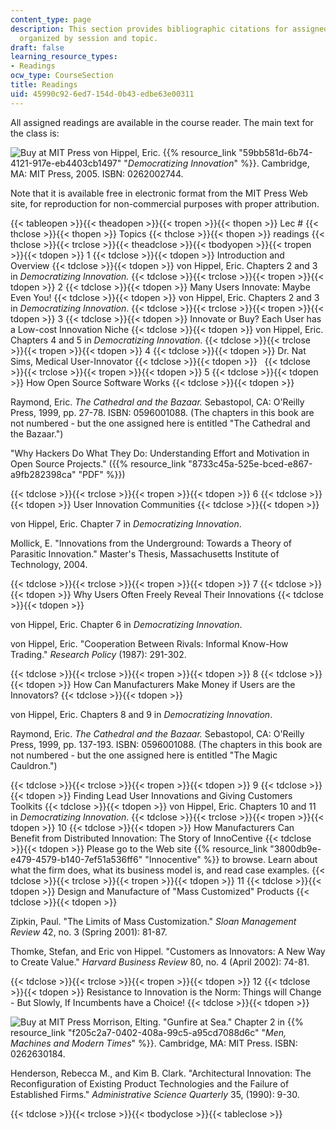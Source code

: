 ```yaml
---
content_type: page
description: This section provides bibliographic citations for assigned readings,
  organized by session and topic.
draft: false
learning_resource_types:
- Readings
ocw_type: CourseSection
title: Readings
uid: 45990c92-6ed7-154d-0b43-edbe63e00311
---
```

All assigned readings are available in the course reader. The main text for the class is:

![Buy at MIT Press](/images/mp_logo.gif) von Hippel, Eric. {{% resource_link "59bb581d-6b74-4121-917e-eb4403cb1497" "*Democratizing Innovation*" %}}. Cambridge, MA: MIT Press, 2005. ISBN: 0262002744.

Note that it is available free in electronic format from the MIT Press Web site, for reproduction for non-commercial purposes with proper attribution.

{{< tableopen >}}{{< theadopen >}}{{< tropen >}}{{< thopen >}}
Lec #
{{< thclose >}}{{< thopen >}}
Topics
{{< thclose >}}{{< thopen >}}
readings
{{< thclose >}}{{< trclose >}}{{< theadclose >}}{{< tbodyopen >}}{{< tropen >}}{{< tdopen >}}
1
{{< tdclose >}}{{< tdopen >}}
Introduction and Overview
{{< tdclose >}}{{< tdopen >}}
von Hippel, Eric. Chapters 2 and 3 in *Democratizing Innovation.*
{{< tdclose >}}{{< trclose >}}{{< tropen >}}{{< tdopen >}}
2
{{< tdclose >}}{{< tdopen >}}
Many Users Innovate: Maybe Even You!
{{< tdclose >}}{{< tdopen >}}
von Hippel, Eric. Chapters 2 and 3 in *Democratizing Innovation*.
{{< tdclose >}}{{< trclose >}}{{< tropen >}}{{< tdopen >}}
3
{{< tdclose >}}{{< tdopen >}}
Innovate or Buy? Each User has a Low-cost Innovation Niche
{{< tdclose >}}{{< tdopen >}}
von Hippel, Eric. Chapters 4 and 5 in *Democratizing Innovation*.
{{< tdclose >}}{{< trclose >}}{{< tropen >}}{{< tdopen >}}
4
{{< tdclose >}}{{< tdopen >}}
Dr. Nat Sims, Medical User-Innovator
{{< tdclose >}}{{< tdopen >}}
 
{{< tdclose >}}{{< trclose >}}{{< tropen >}}{{< tdopen >}}
5
{{< tdclose >}}{{< tdopen >}}
How Open Source Software Works
{{< tdclose >}}{{< tdopen >}}

Raymond, Eric. *The Cathedral and the Bazaar.* Sebastopol, CA: O'Reilly Press, 1999, pp. 27-78. ISBN: 0596001088. (The chapters in this book are not numbered - but the one assigned here is entitled "The Cathedral and the Bazaar.")

"Why Hackers Do What They Do: Understanding Effort and Motivation in Open Source Projects." ({{% resource_link "8733c45a-525e-bced-e867-a9fb282398ca" "PDF" %}})

{{< tdclose >}}{{< trclose >}}{{< tropen >}}{{< tdopen >}}
6
{{< tdclose >}}{{< tdopen >}}
User Innovation Communities
{{< tdclose >}}{{< tdopen >}}

von Hippel, Eric. Chapter 7 in *Democratizing Innovation*.

Mollick, E. "Innovations from the Underground: Towards a Theory of Parasitic Innovation." Master's Thesis, Massachusetts Institute of Technology, 2004.

{{< tdclose >}}{{< trclose >}}{{< tropen >}}{{< tdopen >}}
7
{{< tdclose >}}{{< tdopen >}}
Why Users Often Freely Reveal Their Innovations
{{< tdclose >}}{{< tdopen >}}

von Hippel, Eric. Chapter 6 in *Democratizing Innovation*.

von Hippel, Eric. "Cooperation Between Rivals: Informal Know-How Trading." *Research Policy* (1987): 291-302.

{{< tdclose >}}{{< trclose >}}{{< tropen >}}{{< tdopen >}}
8
{{< tdclose >}}{{< tdopen >}}
How Can Manufacturers Make Money if Users are the Innovators?
{{< tdclose >}}{{< tdopen >}}

von Hippel, Eric. Chapters 8 and 9 in *Democratizing Innovation*.

Raymond, Eric. *The Cathedral and the Bazaar.* Sebastopol, CA: O'Reilly Press, 1999, pp. 137-193. ISBN: 0596001088. (The chapters in this book are not numbered - but the one assigned here is entitled "The Magic Cauldron.")

{{< tdclose >}}{{< trclose >}}{{< tropen >}}{{< tdopen >}}
9
{{< tdclose >}}{{< tdopen >}}
Finding Lead User Innovations and Giving Customers Toolkits
{{< tdclose >}}{{< tdopen >}}
von Hippel, Eric. Chapters 10 and 11 in *Democratizing Innovation*.
{{< tdclose >}}{{< trclose >}}{{< tropen >}}{{< tdopen >}}
10
{{< tdclose >}}{{< tdopen >}}
How Manufacturers Can Benefit from Distributed Innovation: The Story of InnoCentive
{{< tdclose >}}{{< tdopen >}}
Please go to the Web site {{% resource_link "3800db9e-e479-4579-b140-7ef51a536ff6" "Innocentive" %}} to browse. Learn about what the firm does, what its business model is, and read case examples.
{{< tdclose >}}{{< trclose >}}{{< tropen >}}{{< tdopen >}}
11
{{< tdclose >}}{{< tdopen >}}
Design and Manufacture of "Mass Customized" Products
{{< tdclose >}}{{< tdopen >}}

Zipkin, Paul. "The Limits of Mass Customization." *Sloan Management Review* 42, no. 3 (Spring 2001): 81-87.

Thomke, Stefan, and Eric von Hippel. "Customers as Innovators: A New Way to Create Value." *Harvard Business Review* 80, no. 4 (April 2002): 74-81.

{{< tdclose >}}{{< trclose >}}{{< tropen >}}{{< tdopen >}}
12
{{< tdclose >}}{{< tdopen >}}
Resistance to Innovation is the Norm: Things will Change - But Slowly, If Incumbents have a Choice!
{{< tdclose >}}{{< tdopen >}}

![Buy at MIT Press](/images/mp_logo.gif) Morrison, Elting. "Gunfire at Sea." Chapter 2 in {{% resource_link "f205c2a7-0402-408a-99c5-a95cd7088d6c" "*Men, Machines and Modern Times*" %}}. Cambridge, MA: MIT Press. ISBN: 0262630184.

Henderson, Rebecca M., and Kim B. Clark. "Architectural Innovation: The Reconfiguration of Existing Product Technologies and the Failure of Established Firms." *Administrative Science Quarterly* 35, (1990): 9-30.

{{< tdclose >}}{{< trclose >}}{{< tbodyclose >}}{{< tableclose >}}
